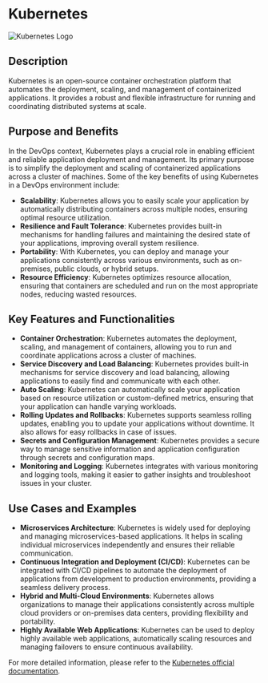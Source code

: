 # Kubernetes

![Kubernetes Logo](https://1000logos.net/wp-content/uploads/2022/07/Kubernetes-Logo-768x432.png)

## Description
Kubernetes is an open-source container orchestration platform that automates the deployment, scaling, and management of containerized applications. It provides a robust and flexible infrastructure for running and coordinating distributed systems at scale.

## Purpose and Benefits
In the DevOps context, Kubernetes plays a crucial role in enabling efficient and reliable application deployment and management. Its primary purpose is to simplify the deployment and scaling of containerized applications across a cluster of machines. Some of the key benefits of using Kubernetes in a DevOps environment include:

- **Scalability**: Kubernetes allows you to easily scale your application by automatically distributing containers across multiple nodes, ensuring optimal resource utilization.
- **Resilience and Fault Tolerance**: Kubernetes provides built-in mechanisms for handling failures and maintaining the desired state of your applications, improving overall system resilience.
- **Portability**: With Kubernetes, you can deploy and manage your applications consistently across various environments, such as on-premises, public clouds, or hybrid setups.
- **Resource Efficiency**: Kubernetes optimizes resource allocation, ensuring that containers are scheduled and run on the most appropriate nodes, reducing wasted resources.

## Key Features and Functionalities
- **Container Orchestration**: Kubernetes automates the deployment, scaling, and management of containers, allowing you to run and coordinate applications across a cluster of machines.
- **Service Discovery and Load Balancing**: Kubernetes provides built-in mechanisms for service discovery and load balancing, allowing applications to easily find and communicate with each other.
- **Auto Scaling**: Kubernetes can automatically scale your application based on resource utilization or custom-defined metrics, ensuring that your application can handle varying workloads.
- **Rolling Updates and Rollbacks**: Kubernetes supports seamless rolling updates, enabling you to update your applications without downtime. It also allows for easy rollbacks in case of issues.
- **Secrets and Configuration Management**: Kubernetes provides a secure way to manage sensitive information and application configuration through secrets and configuration maps.
- **Monitoring and Logging**: Kubernetes integrates with various monitoring and logging tools, making it easier to gather insights and troubleshoot issues in your cluster.

## Use Cases and Examples
- **Microservices Architecture**: Kubernetes is widely used for deploying and managing microservices-based applications. It helps in scaling individual microservices independently and ensures their reliable communication.
- **Continuous Integration and Deployment (CI/CD)**: Kubernetes can be integrated with CI/CD pipelines to automate the deployment of applications from development to production environments, providing a seamless delivery process.
- **Hybrid and Multi-Cloud Environments**: Kubernetes allows organizations to manage their applications consistently across multiple cloud providers or on-premises data centers, providing flexibility and portability.
- **Highly Available Web Applications**: Kubernetes can be used to deploy highly available web applications, automatically scaling resources and managing failovers to ensure continuous availability.

For more detailed information, please refer to the [Kubernetes official documentation](https://kubernetes.io/docs/).
